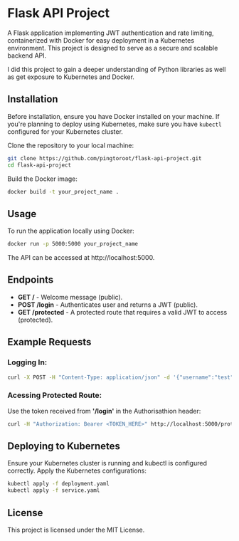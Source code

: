 # Flask API Project

A Flask application implementing JWT authentication and rate limiting, containerized with Docker for easy deployment in a Kubernetes environment. This project is designed to serve as a secure and scalable backend API.

I did this project to gain a deeper understanding of Python libraries as well as get exposure to Kubernetes and Docker.

## Installation

Before installation, ensure you have Docker installed on your machine. If you're planning to deploy using Kubernetes, make sure you have `kubectl` configured for your Kubernetes cluster.

Clone the repository to your local machine:

```bash
git clone https://github.com/pingtoroot/flask-api-project.git
cd flask-api-project
```

Build the Docker image:

```bash
docker build -t your_project_name .
```

## Usage

To run the application locally using Docker:

```bash
docker run -p 5000:5000 your_project_name
```

The API can be accessed at http://localhost:5000.

## Endpoints

- **GET /** - Welcome message (public).
- **POST /login** - Authenticates user and returns a JWT (public).
- **GET /protected** - A protected route that requires a valid JWT to access (protected).

## Example Requests

### Logging In:

```bash
curl -X POST -H "Content-Type: application/json" -d '{"username":"test", "password":"test"}' http://localhost:5000/login
```

### Acessing Protected Route:

Use the token received from **'/login'** in the Authorisathion header:

```bash
curl -H "Authorization: Bearer <TOKEN_HERE>" http://localhost:5000/protected
```

## Deploying to Kubernetes

Ensure your Kubernetes cluster is running and kubectl is configured correctly. Apply the Kubernetes configurations:

```bash
kubectl apply -f deployment.yaml
kubectl apply -f service.yaml
```

## License

This project is licensed under the MIT License.

